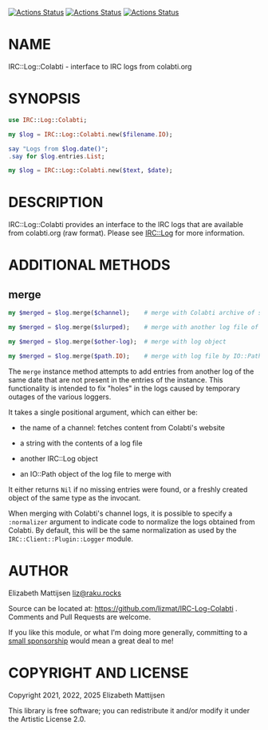 [![Actions Status](https://github.com/lizmat/IRC-Log-Colabti/actions/workflows/linux.yml/badge.svg)](https://github.com/lizmat/IRC-Log-Colabti/actions) [![Actions Status](https://github.com/lizmat/IRC-Log-Colabti/actions/workflows/macos.yml/badge.svg)](https://github.com/lizmat/IRC-Log-Colabti/actions) [![Actions Status](https://github.com/lizmat/IRC-Log-Colabti/actions/workflows/windows.yml/badge.svg)](https://github.com/lizmat/IRC-Log-Colabti/actions)

NAME
====

IRC::Log::Colabti - interface to IRC logs from colabti.org

SYNOPSIS
========

```raku
use IRC::Log::Colabti;

my $log = IRC::Log::Colabti.new($filename.IO);

say "Logs from $log.date()";
.say for $log.entries.List;

my $log = IRC::Log::Colabti.new($text, $date);
```

DESCRIPTION
===========

IRC::Log::Colabti provides an interface to the IRC logs that are available from colabti.org (raw format). Please see [IRC::Log](IRC::Log) for more information.

ADDITIONAL METHODS
==================

merge
-----

```raku
my $merged = $log.merge($channel);    # merge with Colabti archive of same date

my $merged = $log.merge($slurped);    # merge with another log file of same date

my $merged = $log.merge($other-log);  # merge with log object

my $merged = $log.merge($path.IO);    # merge with log file by IO::Path
```

The `merge` instance method attempts to add entries from another log of the same date that are not present in the entries of the instance. This functionality is intended to fix "holes" in the logs caused by temporary outages of the various loggers.

It takes a single positional argument, which can either be:

  * the name of a channel: fetches content from Colabti's website

  * a string with the contents of a log file

  * another IRC::Log object

  * an IO::Path object of the log file to merge with

It either returns `Nil` if no missing entries were found, or a freshly created object of the same type as the invocant.

When merging with Colabti's channel logs, it is possible to specify a `:normalizer` argument to indicate code to normalize the logs obtained from Colabti. By default, this will be the same normalization as used by the `IRC::Client::Plugin::Logger` module.

AUTHOR
======

Elizabeth Mattijsen <liz@raku.rocks>

Source can be located at: https://github.com/lizmat/IRC-Log-Colabti . Comments and Pull Requests are welcome.

If you like this module, or what I'm doing more generally, committing to a [small sponsorship](https://github.com/sponsors/lizmat/) would mean a great deal to me!

COPYRIGHT AND LICENSE
=====================

Copyright 2021, 2022, 2025 Elizabeth Mattijsen

This library is free software; you can redistribute it and/or modify it under the Artistic License 2.0.

